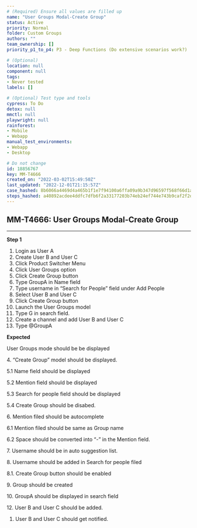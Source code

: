 ```yaml
---
# (Required) Ensure all values are filled up
name: "User Groups Modal-Create Group"
status: Active
priority: Normal
folder: Custom Groups
authors: ""
team_ownership: []
priority_p1_to_p4: P3 - Deep Functions (Do extensive scenarios work?)

# (Optional)
location: null
component: null
tags: 
- Never tested
labels: []

# (Optional) Test type and tools
cypress: To Do
detox: null
mmctl: null
playwright: null
rainforest: 
- Mobile
- Webapp
manual_test_environments: 
- Webapp
- Desktop

# Do not change
id: 18856767
key: MM-T4666
created_on: "2022-03-02T15:49:50Z"
last_updated: "2022-12-01T21:15:57Z"
case_hashed: 8b6066a4469d4a465b1f1e7f94100a6ffa09a9b347d96597f568f66d1a4563aefc3d4ec7b8da844fe8aca741ae877461
steps_hashed: a40892acdee4ddfc7dfb6f2a33177203b74eb24ef744e743b9caf2f2d9e93afe4dd76dc491946760e53beb45501e9b10
---
```


<!-- (Auto-generated) Based on frontmatter's "key" and "name" -->

## MM-T4666: User Groups Modal-Create Group

---

**Step 1**

1. Login as User A
2. Create User B and User C
3. Click Product Switcher Menu
4. Click User Groups option
5. Click Create Group button
6. Type GroupA in Name field
7. Type username in “Search for People” field under Add People
8. Select User B and User C
9. Click Create Group button
10. Launch the User Groups model
11. Type G in search field.
12. Create a channel and add User B and User C
13. Type @GroupA

**Expected**

User Groups mode should be be displayed

4\. “Create Group” model should be displayed.

5.1 Name field should be displayed

5.2 Mention field should be displayed

5.3 Search for people field should be displayed

5.4 Create Group should be disabed.

6\. Mention filed should be autocomplete

6.1 Mention filed should be same as Group name

6.2 Space should be converted into “-” in the Mention field.

7\. Username should be in auto suggestion list.

8\. Username should be added in Search for people filed

8.1. Create Group button should be enabled

9\. Group should be created

10\. GroupA should be displayed in search field

12\. User B and User C should be added.

1. User B and User C should get notified.
